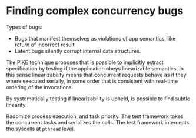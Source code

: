 # Finding complex concurrency bugs

Types of bugs:
- Bugs that manifest themselves as violations of app semantics, like return of incorrect result.
- Latent bugs silently corrupt internal data structures.

The PIKE technique proposes that is possible to implicitly extract 
specification by testing if the application obeys linearizable semantics.
In this sense linearizability means that concurrent requests behave as if they
where executed serially, in some order that is consistent with real-time
ordering of the invocations.

By systematically testing if linearizability is upheld, is possible to find
subtle linearity.

Radomize process execution, and task priority.
The test framework takes the concurrent tasks and serializes the calls.
The test framework intercepts the syscalls at `pthread` level.

